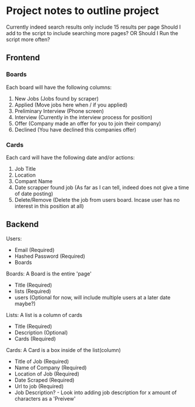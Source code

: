 # Project notes to outline project

Currently indeed search results only include 15 results per page
Should I add to the script to include searching more pages?
OR
Should I Run the script more often?

## Frontend

### Boards

Each board will have the following columns:

1. New Jobs (Jobs found by scraper)
2. Applied (Move jobs here when / if you applied)
3. Preliminary Interview (Phone screen)
4. Interview (Currently in the interview process for position)
5. Offer (Company made an offer for you to join their company)
6. Declined (You have declined this companies offer)

### Cards

Each card will have the following date and/or actions:

1. Job Title
2. Location
3. Compant Name
4. Date scrapper found job (As far as I can tell, indeed does not give a time of date posting)
5. Delete/Remove (Delete the job from users board. Incase user has no interest in this position at all)

## Backend

Users:

- Email (Required)
- Hashed Password (Required)
- Boards

Boards:
A Board is the entire 'page'

- Title (Required)
- lists (Required)
- users (Optional for now, will include multiple users at a later date maybe?)

Lists:
A list is a column of cards

- Title (Required)
- Description (Optional)
- Cards (Required)

Cards:
A Card is a box inside of the list(column)

- Title of Job (Required)
- Name of Company (Required)
- Location of Job (Required)
- Date Scraped (Required)
- Url to job (Required)
- Job Description? - Look into adding job description for x amount of characters as a 'Preivew'
